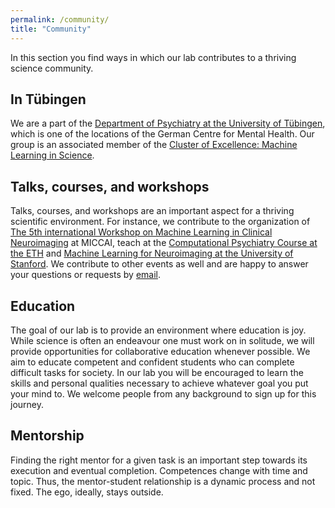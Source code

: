 ```yaml
---
permalink: /community/
title: "Community"
---
```

In this section you find ways in which our lab contributes to a thriving science community.

## In Tübingen
We are a part of the [Department of Psychiatry at the University of Tübingen](https://www.medizin.uni-tuebingen.de/en-de/das-klinikum/einrichtungen/kliniken/psychiatrie-und-psychotherapie), which is one of the locations of the German Centre for Mental Health. Our group is an associated member of the [Cluster of Excellence: Machine Learning in Science](https://uni-tuebingen.de/en/research/core-research/cluster-of-excellence-machine-learning/home/).

## Talks, courses, and workshops
Talks, courses, and workshops are an important aspect for a thriving scientific environment. For instance, we contribute to the organization of [The 5th international Workshop on Machine Learning in Clinical Neuroimaging](https://mlcnws.com) at MICCAI, teach at the [Computational Psychiatry Course at the ETH](https://www.translationalneuromodeling.org/cpcourse/) and [Machine Learning for Neuroimaging at the University of Stanford](https://web.stanford.edu/class/psyc221/). We contribute to other events as well and are happy to answer your questions or requests by [email](mailto:dr.thomas.wolfers@gmail.com).

## Education 

The goal of our lab is to provide an environment where education is joy. While science is often an endeavour one must work on in solitude, we will provide opportunities for collaborative education whenever possible. We aim to educate competent and confident students who can complete difficult tasks for society. In our lab you will be encouraged to learn the skills and personal qualities necessary to achieve whatever goal you put your mind to. We welcome people from any background to sign up for this journey.

## Mentorship
Finding the right mentor for a given task is an important step towards its execution and eventual completion. Competences change with time and topic. Thus, the mentor-student relationship is a dynamic process and not fixed. The ego, ideally, stays outside. 
